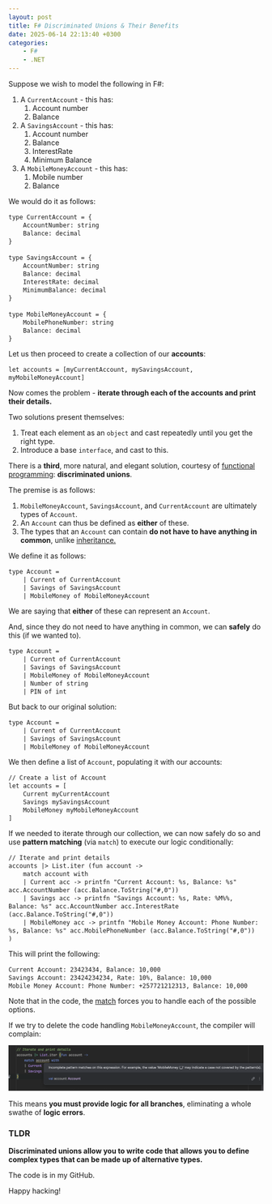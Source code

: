```yaml
---
layout: post
title: F# Discriminated Unions & Their Benefits
date: 2025-06-14 22:13:40 +0300
categories:
    - F#
    - .NET
---
```


Suppose we wish to model the following in F#:

1. A `CurrentAccount` - this has:
    1. Account number
    2. Balance
2. A `SavingsAccount` - this has:
    1. Account number
    2. Balance
    3. InterestRate
    4. Minimum Balance
3. A `MobileMoneyAccount` - this has:
    1. Mobile number
    2. Balance

We would do it as follows:

```F#
type CurrentAccount = {
    AccountNumber: string
    Balance: decimal
}

type SavingsAccount = {
    AccountNumber: string
    Balance: decimal
    InterestRate: decimal
    MinimumBalance: decimal
}

type MobileMoneyAccount = {
    MobilePhoneNumber: string
    Balance: decimal
}
```

Let us then proceed to create a collection of our **accounts**:

```F#
let accounts = [myCurrentAccount, mySavingsAccount, myMobileMoneyAccount]
```

Now comes the problem - **iterate through each of the accounts and print their details.**

Two solutions present themselves:

1. Treat each element as an `object` and cast repeatedly until you get the right type.
2. Introduce a base `interface`, and cast to this.

There is a **third**, more natural, and elegant solution, courtesy of [functional programming](https://www.geeksforgeeks.org/functional-programming-paradigm/): **discriminated unions**.

The premise is as follows:

1. `MobileMoneyAccount`, `SavingsAccount`, and `CurrentAccount` are ultimately types of `Account`.
2. An `Account` can thus be defined as **either** of these.
3. The types that an `Account` can contain **do not have to have anything in common**, unlike [inheritance.](https://en.wikipedia.org/wiki/Inheritance_(object-oriented_programming))

We define it as follows:

```F#
type Account =
    | Current of CurrentAccount
    | Savings of SavingsAccount
    | MobileMoney of MobileMoneyAccount
```

We are saying that **either** of these can represent an `Account`.

And, since they do not need to have anything in common, we can **safely** do this (if we wanted to).

```F#
type Account =
    | Current of CurrentAccount
    | Savings of SavingsAccount
    | MobileMoney of MobileMoneyAccount
    | Number of string
    | PIN of int
```

But back to our original solution:

```F#
type Account =
    | Current of CurrentAccount
    | Savings of SavingsAccount
    | MobileMoney of MobileMoneyAccount
```

We then define a list of `Account`, populating it with our accounts:

```F#
// Create a list of Account
let accounts = [
    Current myCurrentAccount
    Savings mySavingsAccount
    MobileMoney myMobileMoneyAccount
]
```

If we needed to iterate through our collection, we can now safely do so and use **pattern matching** (via `match`) to execute our logic conditionally:

```F#
// Iterate and print details
accounts |> List.iter (fun account ->
    match account with
    | Current acc -> printfn "Current Account: %s, Balance: %s" acc.AccountNumber (acc.Balance.ToString("#,0"))
    | Savings acc -> printfn "Savings Account: %s, Rate: %M%%, Balance: %s" acc.AccountNumber acc.InterestRate (acc.Balance.ToString("#,0"))
    | MobileMoney acc -> printfn "Mobile Money Account: Phone Number: %s, Balance: %s" acc.MobilePhoneNumber (acc.Balance.ToString("#,0"))
)
```

This will print the following:

```plaintext
Current Account: 23423434, Balance: 10,000
Savings Account: 23424234234, Rate: 10%, Balance: 10,000
Mobile Money Account: Phone Number: +257721212313, Balance: 10,000
```

Note that in the code, the [match](https://learn.microsoft.com/en-us/dotnet/fsharp/language-reference/match-expressions) forces you to handle each of the possible options.

If we try to delete the code handling `MobileMoneyAccount`, the compiler will complain:

![MatchError](../images/2025/06/MatchError.png)

This means **you must provide logic for all branches**, eliminating a whole swathe of **logic errors**.

### TLDR

**Discriminated unions allow you to write code that allows you to define complex types that can be made up of alternative types.**

The code is in my GitHub.

Happy hacking!
